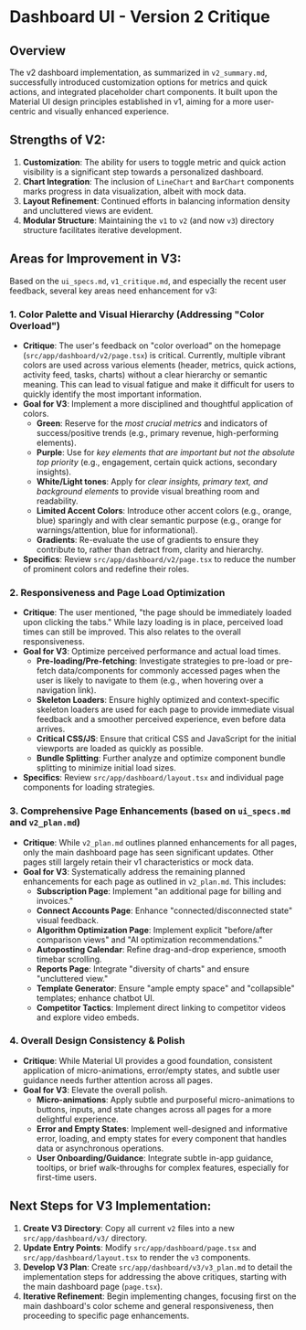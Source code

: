 # Dashboard UI - Version 2 Critique

## Overview
The v2 dashboard implementation, as summarized in `v2_summary.md`, successfully introduced customization options for metrics and quick actions, and integrated placeholder chart components. It built upon the Material UI design principles established in v1, aiming for a more user-centric and visually enhanced experience.

## Strengths of V2:

1.  **Customization**: The ability for users to toggle metric and quick action visibility is a significant step towards a personalized dashboard.
2.  **Chart Integration**: The inclusion of `LineChart` and `BarChart` components marks progress in data visualization, albeit with mock data.
3.  **Layout Refinement**: Continued efforts in balancing information density and uncluttered views are evident.
4.  **Modular Structure**: Maintaining the `v1` to `v2` (and now `v3`) directory structure facilitates iterative development.

## Areas for Improvement in V3:

Based on the `ui_specs.md`, `v1_critique.md`, and especially the recent user feedback, several key areas need enhancement for v3:

### 1. Color Palette and Visual Hierarchy (Addressing "Color Overload")
- **Critique**: The user's feedback on "color overload" on the homepage (`src/app/dashboard/v2/page.tsx`) is critical. Currently, multiple vibrant colors are used across various elements (header, metrics, quick actions, activity feed, tasks, charts) without a clear hierarchy or semantic meaning. This can lead to visual fatigue and make it difficult for users to quickly identify the most important information.
- **Goal for V3**: Implement a more disciplined and thoughtful application of colors.
    - **Green**: Reserve for the *most crucial metrics* and indicators of success/positive trends (e.g., primary revenue, high-performing elements).
    - **Purple**: Use for *key elements that are important but not the absolute top priority* (e.g., engagement, certain quick actions, secondary insights).
    - **White/Light tones**: Apply for *clear insights, primary text, and background elements* to provide visual breathing room and readability.
    - **Limited Accent Colors**: Introduce other accent colors (e.g., orange, blue) sparingly and with clear semantic purpose (e.g., orange for warnings/attention, blue for informational).
    - **Gradients**: Re-evaluate the use of gradients to ensure they contribute to, rather than detract from, clarity and hierarchy.
- **Specifics**: Review `src/app/dashboard/v2/page.tsx` to reduce the number of prominent colors and redefine their roles.

### 2. Responsiveness and Page Load Optimization
- **Critique**: The user mentioned, "the page should be immediately loaded upon clicking the tabs." While lazy loading is in place, perceived load times can still be improved. This also relates to the overall responsiveness.
- **Goal for V3**: Optimize perceived performance and actual load times.
    - **Pre-loading/Pre-fetching**: Investigate strategies to pre-load or pre-fetch data/components for commonly accessed pages when the user is likely to navigate to them (e.g., when hovering over a navigation link).
    - **Skeleton Loaders**: Ensure highly optimized and context-specific skeleton loaders are used for each page to provide immediate visual feedback and a smoother perceived experience, even before data arrives.
    - **Critical CSS/JS**: Ensure that critical CSS and JavaScript for the initial viewports are loaded as quickly as possible.
    - **Bundle Splitting**: Further analyze and optimize component bundle splitting to minimize initial load sizes.
- **Specifics**: Review `src/app/dashboard/layout.tsx` and individual page components for loading strategies.

### 3. Comprehensive Page Enhancements (based on `ui_specs.md` and `v2_plan.md`)
- **Critique**: While `v2_plan.md` outlines planned enhancements for all pages, only the main dashboard page has seen significant updates. Other pages still largely retain their v1 characteristics or mock data.
- **Goal for V3**: Systematically address the remaining planned enhancements for each page as outlined in `v2_plan.md`. This includes:
    - **Subscription Page**: Implement "an additional page for billing and invoices."
    - **Connect Accounts Page**: Enhance "connected/disconnected state" visual feedback.
    - **Algorithm Optimization Page**: Implement explicit "before/after comparison views" and "AI optimization recommendations."
    - **Autoposting Calendar**: Refine drag-and-drop experience, smooth timebar scrolling.
    - **Reports Page**: Integrate "diversity of charts" and ensure "uncluttered view."
    - **Template Generator**: Ensure "ample empty space" and "collapsible" templates; enhance chatbot UI.
    - **Competitor Tactics**: Implement direct linking to competitor videos and explore video embeds.

### 4. Overall Design Consistency & Polish
- **Critique**: While Material UI provides a good foundation, consistent application of micro-animations, error/empty states, and subtle user guidance needs further attention across all pages.
- **Goal for V3**: Elevate the overall polish.
    - **Micro-animations**: Apply subtle and purposeful micro-animations to buttons, inputs, and state changes across all pages for a more delightful experience.
    - **Error and Empty States**: Implement well-designed and informative error, loading, and empty states for every component that handles data or asynchronous operations.
    - **User Onboarding/Guidance**: Integrate subtle in-app guidance, tooltips, or brief walk-throughs for complex features, especially for first-time users.

## Next Steps for V3 Implementation:

1.  **Create V3 Directory**: Copy all current `v2` files into a new `src/app/dashboard/v3/` directory.
2.  **Update Entry Points**: Modify `src/app/dashboard/page.tsx` and `src/app/dashboard/layout.tsx` to render the `v3` components.
3.  **Develop V3 Plan**: Create `src/app/dashboard/v3/v3_plan.md` to detail the implementation steps for addressing the above critiques, starting with the main dashboard page (`page.tsx`).
4.  **Iterative Refinement**: Begin implementing changes, focusing first on the main dashboard's color scheme and general responsiveness, then proceeding to specific page enhancements. 